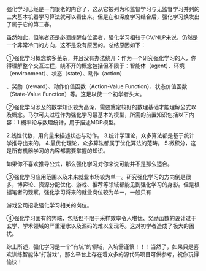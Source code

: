 强化学习已经是一门很老的内容了，这从它被列为和监督学习与无监督学习并列的三大基本机器学习算法就可以看出来。但是在和深度学习结合后，强化学习焕发出了属于它的第二春。

虽然如此，但笔者还是必须提醒各位读者，强化学习相较于CV/NLP来说，仍然是一个非常冷门的方向，这不是没有原因的。总结原因如下：

①强化学习概念繁多芜杂，并且没有办法绕开：作为一个研究强化学习的人，你得理解整个交互过程，绕不开的概念包括但不限于：智能体（agent）、环境（environment）、状态（state）、动作（action）

、奖励（reward）、动作价值函数（Action-Value Function）、状态价值函数（State-Value Function）等。这足以使一个初学者头大。

②强化学习涉及的数学知识较为高深，需要奠定较好的数理基础才能理解公式以及概念。马尔可夫过程作为强化学习最基本的模型，所需的前置知识包括以下内容：1.概率论与数理统计，用于描述MDP模型。

2.线性代数，用向量来描述状态与动作。 3.统计学理论，众多算法都是基于统计学推导出来的。 4.最优化理论，众多算法都属于优化算法的范畴。 5.微积分，这是所有机器学习的内容都需要掌握的知识。

如果你不喜欢推导公式，那么强化学习对你来说可能并不是那么适合。

③强化学习应用范围以及未来就业市场较为单一。研究强化学习的方向倒是很多，博弈论、资源分配优化、游戏、推荐等领域都能见到强化学习的身影。但是根据笔者的观察，强化学习将来的就业岗位较为单一，一般只有

游戏公司招收强化学习相关的岗位。

④强化学习固有的弊端，包括但不限于采样效率令人堪忧、奖励函数的设计过于玄学、学术领域的严重灌水以及源码的难以复现等。这对初学者造成了极大的困扰。

综上所述，强化学习是一个“有坑”的领域，入坑需谨慎！！！当然了，如果只是喜欢训练智能体“打游戏”，那么平台上存在着众多的源代码项目可供参考，祝你玩得愉快！